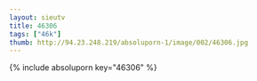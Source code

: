 ```yaml
--- 
layout: sieutv
title: 46306
tags: ["46k"]
thumb: http://94.23.248.219/absoluporn-1/image/002/46306.jpg
---
```

{% include absoluporn key="46306" %} 
